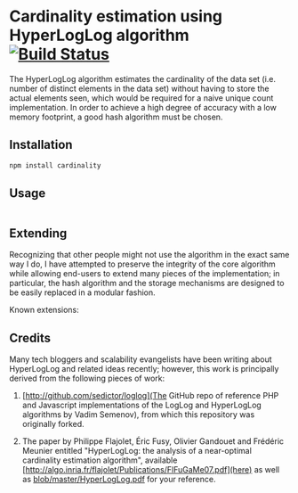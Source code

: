 # Cardinality estimation using HyperLogLog algorithm [![Build Status](http://travis-ci.org/mattbornski/cardinality.png)](http://travis-ci.org/mattbornski/cardinality)

The HyperLogLog algorithm estimates the cardinality of the data set (i.e. number of distinct elements in the data set) without having to store the actual elements seen, which would be required for a naive unique count implementation.  In order to achieve a high degree of accuracy with a low memory footprint, a good hash algorithm must be chosen.

## Installation
```bash
npm install cardinality
```

## Usage
```javascript

```

## Extending

Recognizing that other people might not use the algorithm in the exact same way I do, I have attempted to preserve the integrity of the core algorithm while allowing end-users to extend many pieces of the implementation; in particular, the hash algorithm and the storage mechanisms are designed to be easily replaced in a modular fashion.

Known extensions:


## Credits

Many tech bloggers and scalability evangelists have been writing about HyperLogLog and related ideas recently; however, this work is principally derived from the following pieces of work:

1. [http://github.com/sedictor/loglog](The GitHub repo of reference PHP and Javascript implementations of the LogLog and HyperLogLog algorithms by Vadim Semenov), from which this repository was originally forked.

2. The paper by Philippe Flajolet, Éric Fusy, Olivier Gandouet and Frédéric Meunier entitled "HyperLogLog: the analysis of a near-optimal cardinality estimation algorithm", available [http://algo.inria.fr/flajolet/Publications/FlFuGaMe07.pdf](here) as well as [blob/master/HyperLogLog.pdf](here) for your reference.